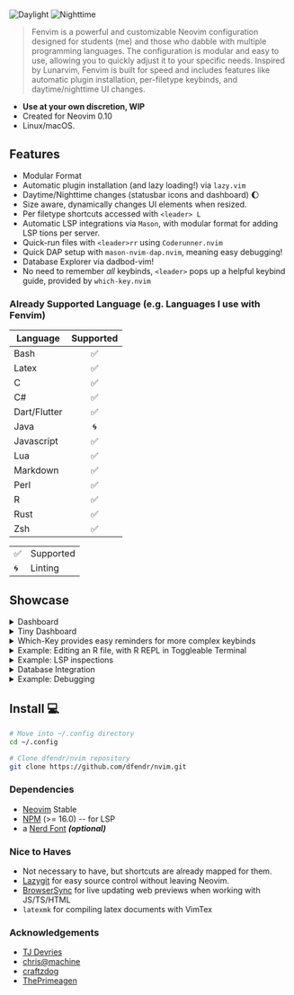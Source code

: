 #

![Daylight](https://i.imgur.com/jh46kXC.png)
![Nighttime](https://i.imgur.com/MdLBbXT.png)

> Fenvim is a powerful and customizable Neovim configuration designed for students
> (me) and those who dabble with multiple programming languages. The configuration
> is modular and easy to use, allowing you to quickly adjust it to your specific
> needs.
> Inspired by Lunarvim, Fenvim is built for speed and includes features like
> automatic plugin installation, per-filetype keybinds, and
> daytime/nighttime UI changes.

- **Use at your own discretion, WIP**
- Created for Neovim 0.10
- Linux/macOS.

## Features

- Modular Format
- Automatic plugin installation (and lazy loading!) via `lazy.vim`
- Daytime/Nighttime changes (statusbar icons and dashboard) 🌔
- Size aware, dynamically changes UI elements when resized.
- Per filetype shortcuts accessed with `<leader> L`
- Automatic LSP integrations via `Mason`, with modular format for adding LSP
  tions per server.
- Quick-run files with `<leader>rr` using `Coderunner.nvim`
- Quick DAP setup with `mason-nvim-dap.nvim`, meaning easy debugging!
- Database Explorer via dadbod-vim!
- No need to remember _all_ keybinds, `<leader>` pops up a helpful keybind
  guide, provided by `which-key.nvim`

### Already Supported Language (e.g. Languages I use with Fenvim)

| Language     | Supported |
| ------------ | :-------: |
| Bash         |    ✅     |
| Latex        |    ✅     |
| C            |    ✅     |
| C#           |    ✅     |
| Dart/Flutter |    ✅     |
| Java         |    🌀     |
| Javascript   |    ✅     |
| Lua          |    ✅     |
| Markdown     |    ✅     |
| Perl         |    ✅     |
| R            |    ✅     |
| Rust         |    ✅     |
| Zsh          |    ✅     |

|     |           |
| --- | --------- |
| ✅  | Supported |
| 🌀  | Linting   |

##  Showcase

<details>
<summary>Dashboard</summary>
  <img width="700" alt="Landing Page Dashboard For Easy Shortcuts" src="https://i.imgur.com/u3iy142.png">
</details>

<details>
<summary>Tiny Dashboard</summary>
  <img width="700" alt="Size Aware Dashboard For Mini Editing" src="https://i.imgur.com/Fqd0OJP.png">
</details>

<details>
<summary>Which-Key provides easy reminders for more complex keybinds</summary>
  <img width="700" alt="Editor showing commands, in WhichKey popup" src="https://i.imgur.com/44QPgnt.png">
</details>

<details>
<summary>Example: Editing an R file, with R REPL in Toggleable Terminal</summary>
  <img width="700" alt="Example: Editing an R file, with R Repl in Toggleable Terminal, Explorer Tree in Left Panel" src="https://i.imgur.com/PMvsZQJ.png">
</details>

<details>
<summary>Example: LSP inspections</summary>
  <img width="700" alt="Examining the documentation for .iter() in Rust" src="https://i.imgur.com/ZK296f2.png">
</details>

<details>
<summary>Database Integration</summary>
  <img width="700" alt="Querying a Sandbox Database in the editor" src="https://i.imgur.com/CnA5XB5.png">
</details>

<details>
<summary>Example: Debugging</summary>
  <img width="700" alt="Debugging in Neovim, Rust example" src="https://i.imgur.com/F6RkyFW.png">
</details>

## Install 💻

```bash
# Move into ~/.config directory
cd ~/.config

# Clone dfendr/nvim repository
git clone https://github.com/dfendr/nvim.git
```

### Dependencies

- [Neovim](https://github.com/neovim/neovim) Stable
- [NPM](https://nodejs.org/en/download/) (>= 16.0) -- for LSP
- a [Nerd Font](https://www.nerdfonts.com/) **_(optional)_**

### Nice to Haves

- Not necessary to have, but shortcuts are already mapped for them.
- [Lazygit](https://github.com/jesseduffield/lazygit) for easy source control without
  leaving Neovim.
- [BrowserSync](https://browsersync.io/) for live updating web previews when
  working with JS/TS/HTML
- `latexmk` for compiling latex documents with VimTex

### Acknowledgements

- [TJ Devries](https://github.com/tjdevries)
- [chris@machine](https://github.com/ChristianChiarulli)
- [craftzdog](https://github.com/craftzdog)
- [ThePrimeagen](https://github.com/ThePrimeagen)
